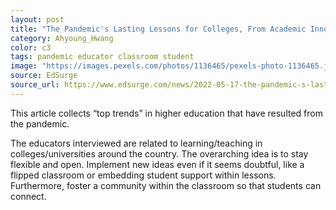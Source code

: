 ```yaml
---
layout: post
title: "The Pandemic's Lasting Lessons for Colleges, From Academic Innovation Leaders"
category: Ahyoung_Hwang
color: c3
tags: pandemic educator classroom student
image: "https://images.pexels.com/photos/1136465/pexels-photo-1136465.jpeg?auto=compress&cs=tinysrgb&w=1260&h=750&dpr=1"
source: EdSurge
source_url: https://www.edsurge.com/news/2022-05-17-the-pandemic-s-lasting-lessons-for-colleges-from-academic-innovation-leaders
---
```


This article collects “top trends” in higher education that have resulted from the pandemic.
<!--more-->

The educators interviewed are related to learning/teaching in colleges/universities around the country.
The overarching idea is to stay flexible and open.
Implement new ideas even if it seems doubtful, like a flipped classroom or embedding student support within lessons.
Furthermore, foster a community within the classroom so that students can connect.
